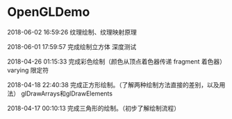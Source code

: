 # OpenGLDemo

2018-06-02 16:59:26
纹理绘制、纹理映射原理

2018-06-01 17:59:57
完成绘制立方体
深度测试

2018-04-26 01:15:33
完成彩色绘制（颜色从顶点着色器传递 fragment 着色器）
varying 限定符

2018-04-18 22:40:38
完成正方形绘制。（了解两种绘制方法直接的差别，以及用法）
glDrawArrays和glDrawElements

2018-04-17 00:10:13
完成三角形的绘制。（初步了解绘制流程）
